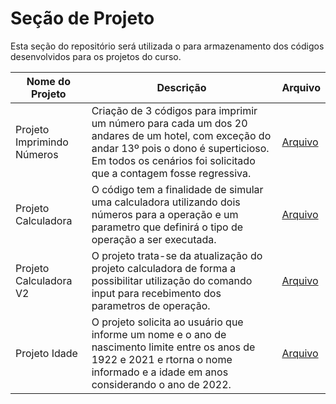 # Seção de Projeto

Esta seção do repositório será utilizada o para armazenamento dos códigos desenvolvidos para os projetos do curso. 

|Nome do Projeto|Descrição|Arquivo|
|---------------|---------|-------|
|Projeto Imprimindo Números| Criação de 3 códigos para imprimir um número para cada um dos 20 andares de um hotel, com exceção do andar 13º pois o dono é superticioso. Em todos os cenários foi solicitado que a contagem fosse regressiva.| [Arquivo](https://github.com/Sanderfn/Talent_Cloud_AWS/blob/main/Projetos/C%C3%B3digo%20-%209.py) |
|Projeto Calculadora| O código tem a finalidade de simular uma calculadora utilizando dois números para a operação e um parametro que definirá o tipo de operação a ser executada.| [Arquivo](https://github.com/Sanderfn/Talent_Cloud_AWS/blob/main/Projetos/projeto-Calculadora.py) |
|Projeto Calculadora V2|O projeto trata-se da atualização do projeto calculadora de forma a possibilitar utilização do comando input para recebimento dos parametros de operação.|[Arquivo](https://github.com/Sanderfn/Talent_Cloud_AWS/blob/main/Projetos/Projeto_Calculadora-V2.py)|
|Projeto Idade|O projeto solicita ao usuário que informe um nome e o ano de nascimento limite entre os anos de 1922 e 2021 e rtorna o nome informado e a idade em anos considerando o ano de 2022.|[Arquivo](https://github.com/Sanderfn/Talent_Cloud_AWS/blob/main/Projetos/Projeto_Idade.py)|